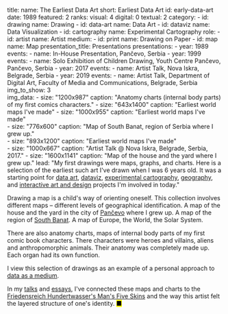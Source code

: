 title: 
    name: The Earliest Data Art
    short: Earliest Data Art
id: early-data-art
date: 1989
featured: 2
ranks:
    visual: 4
    digital: 0
    textual: 2
category: 
    - id: drawing
      name: Drawing
    - id: data-art
      name: Data Art
    - id: dataviz
      name: Data Visualization
    - id: cartography
      name: Experimental Cartography
role:
    - id: artist
      name: Artist
medium:
    - id: print
      name: Drawing on Paper
    - id: map
      name: Map
presentation_title: Presentations
presentations:
    - year: 1989
      events:
        - name: <span class='italic-style'>In-House Presentation</span>, Pančevo, Serbia
    - year: 1999
      events:
        - name: <span class='italic-style'>Solo Exhibition of Children Drawing</span>, Youth Centre Pančevo, Pančevo, Serbia
    - year: 2017
      events:
        - name: <span class='italic-style'>Artist Talk</span>, Nova Iskra, Belgrade, Serbia
    - year: 2019
      events:
        - name: <span class='italic-style'>Artist Talk</span>, Department of Digital Art, Faculty of Media and Communications, Belgrade, Serbia
img_to_show: 3    
img_data:
    - size: "1200x987"
      caption: "Anatomy charts (internal body parts) of my first comics characters."
    - size: "643x1400"
      caption: "Earliest world maps I've made"
    - size: "1000x955"
      caption: "Earliest world maps I've made"    
    - size: "776x600"
      caption: "Map of South Banat, region of Serbia where I grew up."       
    - size: "893x1200"
      caption: "Earliest world maps I've made"    
    - size: "1000x667"
      caption: "Artist Talk @ Nova Iskra, Belgrade, Serbia, 2017."
    - size: "1600x1141"
      caption: "Map of the house and the yard where I grew up."
lead: "My first drawings were maps, graphs, and charts. Here is a selection of the earliest such art I've drawn when I was 6 years old. It was a starting point for <a href='/work/projects/category/data-art'>data art</a>, <a href='/work/projects/category/dataviz'>dataviz</a>, <a href='/work/projects/category/cartography'>experimental cartography</a>, <a href='/work/projects/category/geography'>geography</a>, and <a href='/work/projects/category/interactive'>interactive art and design</a> projects I'm involved in today."

Drawing a map is a child's way of orienting oneself. This collection involves different maps – different levels of geographical identification. A map of the house and the yard in the city of <a href='https://en.wikipedia.org/wiki/Pan%C4%8Devo' target='_blank'>Pančevo</a> where I grew up. A map of the region of <a href='https://en.wikipedia.org/wiki/South_Banat_District' target='_blank'>South Banat</a>. A map of Europe, the World, the Solar System.

There are also anatomy charts, maps of internal body parts of my first comic book characters. There characters were heroes and villains, aliens and anthropomorphic animals. Their anatomy was completely made up. Each organ had its own function.

I view this selection of drawings as an example of a personal approach to <a href='/work/projects/category/data-art'>data as a medium</a>. 

In my <a href='https://www.youtube.com/watch?v=lOW9IeYoEqo' target='_blank'>talks</a> and <a href='http://www.klubputnika.org/zbirka/blogovi/bantustan/3930-geografsko-ja' target='_blank'>essays</a>, I've connected these maps and charts to the <a href='https://hundertwasser.com/en/applied-art/apa382_mens_five_skins_1975' target='_blank'>Friedensreich Hundertwasser's <span class='italic-style'>Man's Five Skins</span></a> and the way this artist felt the layered structure of one's identity. <mark>&#9632;</mark>